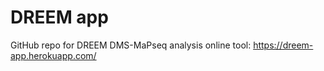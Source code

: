 # DREEM app

GitHub repo for DREEM DMS-MaPseq analysis online tool: https://dreem-app.herokuapp.com/
